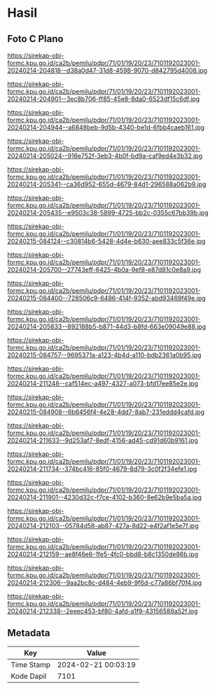 # Hasil

## Foto C Plano

https://sirekap-obj-formc.kpu.go.id/ca2b/pemilu/pdpr/71/01/19/20/23/7101192023001-20240214-204818--d38a0d47-31d8-4598-9070-d842795d4008.jpg

https://sirekap-obj-formc.kpu.go.id/ca2b/pemilu/pdpr/71/01/19/20/23/7101192023001-20240214-204901--3ec8b706-ff85-45e8-8da0-6523df15c6df.jpg

https://sirekap-obj-formc.kpu.go.id/ca2b/pemilu/pdpr/71/01/19/20/23/7101192023001-20240214-204944--a6848beb-9d5b-4340-be1d-6fbb4caeb161.jpg

https://sirekap-obj-formc.kpu.go.id/ca2b/pemilu/pdpr/71/01/19/20/23/7101192023001-20240214-205024--916e752f-3eb3-4b0f-bd9a-caf9ed4e3b32.jpg

https://sirekap-obj-formc.kpu.go.id/ca2b/pemilu/pdpr/71/01/19/20/23/7101192023001-20240214-205341--ca36d952-655d-4679-84d1-296588a062b9.jpg

https://sirekap-obj-formc.kpu.go.id/ca2b/pemilu/pdpr/71/01/19/20/23/7101192023001-20240214-205435--e9503c38-5899-4725-bb2c-0355c67bb39b.jpg

https://sirekap-obj-formc.kpu.go.id/ca2b/pemilu/pdpr/71/01/19/20/23/7101192023001-20240215-084124--c30814b6-5428-4d4e-b630-aee833c5f36e.jpg

https://sirekap-obj-formc.kpu.go.id/ca2b/pemilu/pdpr/71/01/19/20/23/7101192023001-20240214-205700--27743eff-6425-4b0a-9ef8-e87d81c0e8a9.jpg

https://sirekap-obj-formc.kpu.go.id/ca2b/pemilu/pdpr/71/01/19/20/23/7101192023001-20240215-084400--728506c9-6486-414f-9352-abd93469f49e.jpg

https://sirekap-obj-formc.kpu.go.id/ca2b/pemilu/pdpr/71/01/19/20/23/7101192023001-20240214-205833--892188b5-b871-44d3-b8fd-663e09049e88.jpg

https://sirekap-obj-formc.kpu.go.id/ca2b/pemilu/pdpr/71/01/19/20/23/7101192023001-20240215-084757--9695371a-a123-4b4d-a110-bdb2361a0b95.jpg

https://sirekap-obj-formc.kpu.go.id/ca2b/pemilu/pdpr/71/01/19/20/23/7101192023001-20240214-211248--caf514ec-a497-4327-a073-bfd17ee85e2e.jpg

https://sirekap-obj-formc.kpu.go.id/ca2b/pemilu/pdpr/71/01/19/20/23/7101192023001-20240215-084908--6b6456f4-4e28-4dd7-8ab7-231eddd4cafd.jpg

https://sirekap-obj-formc.kpu.go.id/ca2b/pemilu/pdpr/71/01/19/20/23/7101192023001-20240214-211633--9d253af7-8edf-4156-ad45-cd91d60b9161.jpg

https://sirekap-obj-formc.kpu.go.id/ca2b/pemilu/pdpr/71/01/19/20/23/7101192023001-20240214-211734--374bc416-85f0-4679-8d79-3c0f2f34efe1.jpg

https://sirekap-obj-formc.kpu.go.id/ca2b/pemilu/pdpr/71/01/19/20/23/7101192023001-20240214-211901--4230d32c-f7ce-4102-b360-8e62b9e5ba5a.jpg

https://sirekap-obj-formc.kpu.go.id/ca2b/pemilu/pdpr/71/01/19/20/23/7101192023001-20240214-212103--05784d58-ab87-427a-8d22-e4f2af1e5e7f.jpg

https://sirekap-obj-formc.kpu.go.id/ca2b/pemilu/pdpr/71/01/19/20/23/7101192023001-20240214-212159--ae8f46e6-1fe5-4fc0-bbd8-b8c1350de86b.jpg

https://sirekap-obj-formc.kpu.go.id/ca2b/pemilu/pdpr/71/01/19/20/23/7101192023001-20240214-212306--9aa2bc8c-d484-4eb9-9f6d-c77a86bf70f4.jpg

https://sirekap-obj-formc.kpu.go.id/ca2b/pemilu/pdpr/71/01/19/20/23/7101192023001-20240214-212338--2eeec453-bf80-4afd-a1f9-43156588a52f.jpg


## Metadata

| Key        | Value               |
| ---------- | ------------------- |
| Time Stamp | 2024-02-21 00:03:19 |
| Kode Dapil | 7101                |




